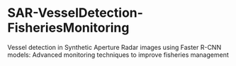 # SAR-VesselDetection-FisheriesMonitoring
Vessel detection in Synthetic Aperture Radar images using Faster R-CNN models:  Advanced monitoring techniques to improve fisheries management
